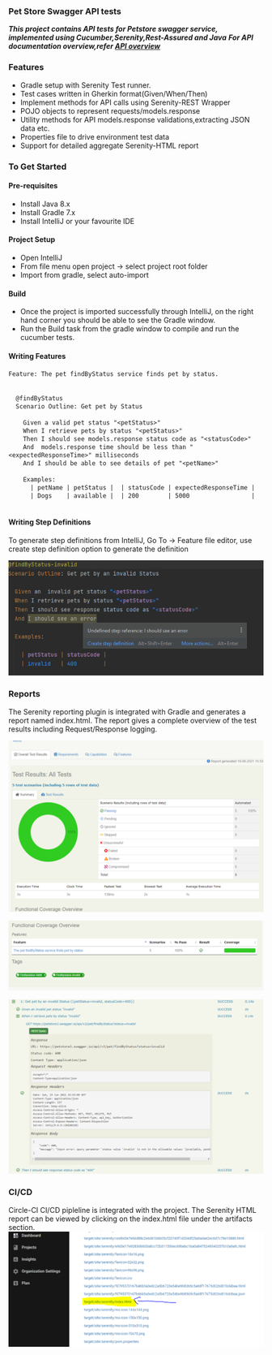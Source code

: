 <h3> Pet Store Swagger API tests </h3>
<p>
<i><strong>This project contains API tests for Petstore swagger service, implemented using Cucumber,Serenity,Rest-Assured and Java</strong></i>
<i><strong>For API documentation overview,refer <a href="api.md">API overview</a> </strong></i>
</p>

### Features
* Gradle setup with Serenity Test runner.
* Test cases written in Gherkin format(Given/When/Then)
* Implement methods for API calls using Serenity-REST Wrapper
* POJO objects to represent requests/models.response
* Utility methods for API models.response validations,extracting JSON data etc.
* Properties file to drive environment test data
* Support for detailed aggregate Serenity-HTML report

### To Get Started
#### Pre-requisites
- Install Java 8.x
- Install Gradle 7.x
- Install IntelliJ or your favourite IDE
#### Project Setup
- Open IntelliJ
- From file menu open project -> select project root folder
- Import from gradle, select auto-import
#### Build
- Once the project is imported successfully through IntelliJ, on the right hand corner you should be able to see the Gradle window.
- Run the Build task from the gradle window to compile and run the cucumber tests.

#### Writing Features
``` cucumber
Feature: The pet findByStatus service finds pet by status.


  @findByStatus
  Scenario Outline: Get pet by Status

    Given a valid pet status "<petStatus>"
    When I retrieve pets by status "<petStatus>"
    Then I should see models.response status code as "<statusCode>"
    And  models.response time should be less than "<expectedResponseTime>" milliseconds
    And I should be able to see details of pet "<petName>"

    Examples:
      | petName | petStatus |  | statusCode | expectedResponseTime |
      | Dogs    | available |  | 200        | 5000                 |
      
 ```
#### Writing Step Definitions
To generate step definitions from IntelliJ,
Go To -> Feature file editor, use create step definition option to generate the definition

![step-definition](readme-files/images/StepDefinitions.png)



### Reports
The Serenity reporting plugin is integrated with Gradle and generates a report named index.html.
The report gives a complete overview of the test results including Request/Response logging.

![Serenity-Report-Dashboard](readme-files/images/SerenityReportDashboard.png)

![Serenity-Report-Coverage](readme-files/images/SerenityReportCoverage.png)

![Serenity-Report-Request-Response-Logging](readme-files/images/SerenityReportRequestResponseLogging.png)

### CI/CD
Circle-CI CI/CD pipleline is integrated with the project.
The Serenity HTML report can be viewed by clicking on the index.html file under the artifacts section.
![Circle-CI-SerenityReport-Artifact](readme-files/images/CI-CD-Report-Artifact.png)